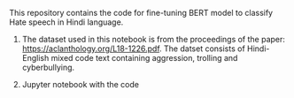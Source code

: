 This repository contains the code for fine-tuning BERT model to classify Hate speech in Hindi language.

1. The dataset used in this notebook is from the proceedings of the paper: https://aclanthology.org/L18-1226.pdf. 
   The datset consists of Hindi-English mixed code text containing aggression, trolling and cyberbullying.

2. Jupyter notebook with the code

